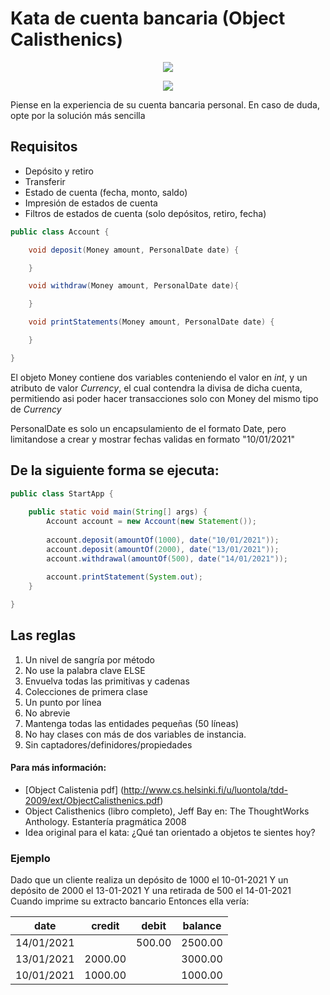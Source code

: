 # Kata de cuenta bancaria (Object Calisthenics)

<p align="center">
  <img src="https://www.sofka.com.co/wp-content/uploads/2021/02/sofkau-logo-horizontal.png"
</p>

<p align="center">
  <img src="https://user-images.githubusercontent.com/59320487/159374738-39611231-a3f0-465b-9b40-85936ef1645e.png"
</p>


Piense en la experiencia de su cuenta bancaria personal. En caso de duda, opte por la solución más sencilla

Requisitos
------------

- Depósito y retiro
- Transferir
- Estado de cuenta (fecha, monto, saldo)
- Impresión de estados de cuenta
- Filtros de estados de cuenta (solo depósitos, retiro, fecha)

```java
public class Account {

    void deposit(Money amount, PersonalDate date) {

    }

    void withdraw(Money amount, PersonalDate date){

    }

    void printStatements(Money amount, PersonalDate date) {

    }

}
```
El objeto Money contiene dos variables conteniendo el valor en *int*, y un atributo de valor *Currency*, el cual contendra la divisa de dicha cuenta, 
permitiendo asi poder hacer transacciones solo con Money del mismo tipo de *Currency*

PersonalDate es solo un encapsulamiento de el formato Date, pero limitandose a crear y mostrar fechas validas en formato "10/01/2021"

## De la siguiente forma se ejecuta:

```java
public class StartApp {
	
	public static void main(String[] args) {
		Account account = new Account(new Statement());
		
		account.deposit(amountOf(1000), date("10/01/2021"));
		account.deposit(amountOf(2000), date("13/01/2021"));
		account.withdrawal(amountOf(500), date("14/01/2021"));
		
		account.printStatement(System.out);
	}

}
```
Las reglas
---------

1. Un nivel de sangría por método
2. No use la palabra clave ELSE
3. Envuelva todas las primitivas y cadenas
4. Colecciones de primera clase
5. Un punto por línea
6. No abrevie
7. Mantenga todas las entidades pequeñas (50 líneas)
8. No hay clases con más de dos variables de instancia.
9. Sin captadores/definidores/propiedades

#### Para más información:

- [Object Calistenia pdf] (http://www.cs.helsinki.fi/u/luontola/tdd-2009/ext/ObjectCalisthenics.pdf)
- Object Calisthenics (libro completo), Jeff Bay en: The ThoughtWorks Anthology.
Estantería pragmática 2008
- Idea original para el kata: ¿Qué tan orientado a objetos te sientes hoy?


### Ejemplo

Dado que un cliente realiza un depósito de 1000 el 10-01-2021
Y un depósito de 2000 el 13-01-2021
Y una retirada de 500 el 14-01-2021
Cuando imprime su extracto bancario
Entonces ella vería:

date       | credit   | debit    | balance  
|---|---|---|---|
14/01/2021 |          | 500.00   | 2500.00   
13/01/2021 | 2000.00  |          | 3000.00  
10/01/2021 | 1000.00  |          | 1000.00   


